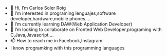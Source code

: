 - 👋 Hi, I’m Carlos Soler Roig
- 👀 I’m interested in programing lenguajes,software developer,hardware,mobile phones....
- 🌱 I’m currently learning DAW(Web Application Developer)
- 💞️ I’m looking to collaborate on Fronted Web Developer,programing with C,Java,Javascript.... 
- 📫 How to reach me in Facebook,Instagram
- I know programking with this programming languages

<!---
Preda7or0fSouls/Preda7or0fSouls is a ✨ special ✨ repository because its `README.md` (this file) appears on your GitHub profile.
You can click the Preview link to take a look at your changes.
--->
